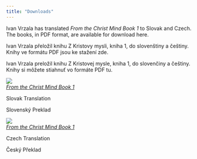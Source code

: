 ```yaml
---
title: "Downloads"
---
```


Ivan Vrzala has translated *From the Christ Mind Book 1* to Slovak and
Czech. The books, in PDF format, are available for download here.

Ivan Vrzala přeložil knihu Z Kristovy mysli, kniha 1, do slovenštiny a
češtiny. Knihy ve formátu PDF jsou ke stažení zde.

Ivan Vrzala preložil knihu Z Kristovej mysle, kniha 1, do slovenčiny a
češtiny. Knihy si môžete stiahnuť vo formáte PDF tu.

<div class="ui items">
  <div class="item">
    <a class="ui small image" target="_blank"
      href="https://s3.us-east-1.amazonaws.com/assets.christmind.info/ftcm/content/ftcm-book1-slovak.pdf">
      <img src="/t/ftcm/public/img/ftcm/book1-big.jpg">
    </a>
    <div class="content">
      <a class="header" href="https://s3.us-east-1.amazonaws.com/assets.christmind.info/ftcm/content/ftcm-book1-slovak.pdf" target="_blank">
        <em>From the Christ Mind Book 1</em>
      </a>
      <div class="meta">
        <p>Slovak Translation</p>
        <p>Slovenský Preklad</p>
      </div>
    </div>
  </div>
  <div class="item">
    <a class="ui small image" target="_blank"
      href="https://s3.us-east-1.amazonaws.com/assets.christmind.info/ftcm/content/ftcm-book1-czech.pdf">
      <img src="/t/ftcm/public/img/ftcm/book1-big.jpg">
    </a>
    <div class="content">
      <a class="header" href="https://s3.us-east-1.amazonaws.com/assets.christmind.info/ftcm/content/ftcm-book1-czech.pdf" target="_blank">
        <em>From the Christ Mind Book 1</em>
      </a>
      <div class="meta">
        <p>Czech Translation</p>
        <p>Český Překlad</p>
      </div>
    </div>
  </div>
</div>

